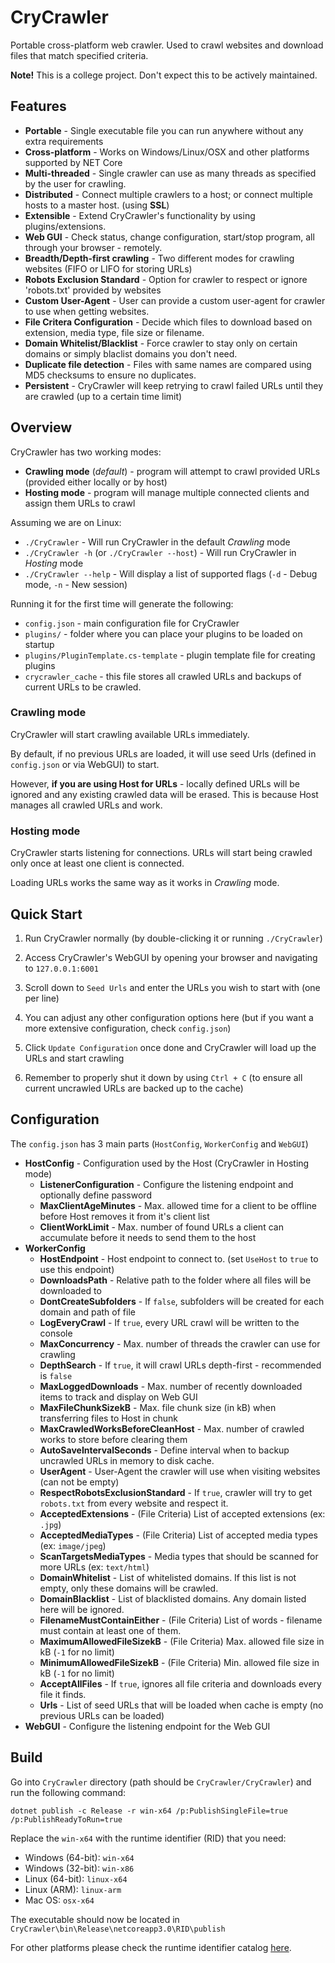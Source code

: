 # CryCrawler
Portable cross-platform web crawler. Used to crawl websites and download files that match specified criteria.

**Note!** This is a college project. Don't expect this to be actively maintained.

## Features

- **Portable** - Single executable file you can run anywhere without any extra requirements
- **Cross-platform** - Works on Windows/Linux/OSX and other platforms supported by NET Core
- **Multi-threaded** - Single crawler can use as many threads as specified by the user for crawling.
- **Distributed** - Connect multiple crawlers to a host; or connect multiple hosts to a master host. (using **SSL**)
- **Extensible** - Extend CryCrawler's functionality by using plugins/extensions.
- **Web GUI** - Check status, change configuration, start/stop program, all through your browser - remotely.
- **Breadth/Depth-first crawling** - Two different modes for crawling websites (FIFO or LIFO for storing URLs)
- **Robots Exclusion Standard** - Option for crawler to respect or ignore 'robots.txt' provided by websites
- **Custom User-Agent** - User can provide a custom user-agent for crawler to use when getting websites.
- **File Critera Configuration** - Decide which files to download based on extension, media type, file size or filename.
- **Domain Whitelist/Blacklist** - Force crawler to stay only on certain domains or simply blaclist domains you don't need.
- **Duplicate file detection** - Files with same names are compared using MD5 checksums to ensure no duplicates.
- **Persistent** - CryCrawler will keep retrying to crawl failed URLs until they are crawled (up to a certain time limit)

## Overview

CryCrawler has two working modes:
- **Crawling mode** (*default*) - program will attempt to crawl provided URLs (provided either locally or by host)
- **Hosting mode** - program will manage multiple connected clients and assign them URLs to crawl

Assuming we are on Linux:
- `./CryCrawler` - Will run CryCrawler in the default *Crawling* mode
- `./CryCrawler -h` (or `./CryCrawler --host`) - Will run CryCrawler in *Hosting* mode
- `./CryCrawler --help` - Will display a list of supported flags (`-d` - Debug mode, `-n` - New session)

Running it for the first time will generate the following:
- `config.json` - main configuration file for CryCrawler
- `plugins/` - folder where you can place your plugins to be loaded on startup
- `plugins/PluginTemplate.cs-template` - plugin template file for creating plugins
- `crycrawler_cache` - this file stores all crawled URLs and backups of current URLs to be crawled.

### Crawling mode
CryCrawler will start crawling available URLs immediately. 

By default, if no previous URLs are loaded, it will use seed Urls (defined in `config.json` or via WebGUI) to start.

However, **if you are using Host for URLs** - locally defined URLs will be ignored and any existing crawled data will be erased. This is because Host manages all crawled URLs and work.


### Hosting mode
CryCrawler starts listening for connections. URLs will start being crawled only once at least one client is connected. 

Loading URLs works the same way as it works in *Crawling* mode.

## Quick Start

1. Run CryCrawler normally (by double-clicking it or running `./CryCrawler`)

2. Access CryCrawler's WebGUI by opening your browser and navigating to `127.0.0.1:6001`

3. Scroll down to `Seed Urls` and enter the URLs you wish to start with (one per line)

4. You can adjust any other configuration options here (but if you want a more extensive configuration, check `config.json`)

5. Click `Update Configuration` once done and CryCrawler will load up the URLs and start crawling

6. Remember to properly shut it down by using `Ctrl + C` (to ensure all current uncrawled URLs are backed up to the cache)

## Configuration
The `config.json` has 3 main parts (`HostConfig`, `WorkerConfig` and `WebGUI`)

- **HostConfig** - Configuration used by the Host (CryCrawler in Hosting mode)
  - **ListenerConfiguration** - Configure the listening endpoint and optionally define password
  - **MaxClientAgeMinutes** - Max. allowed time for a client to be offline before Host removes it from it's client list
  - **ClientWorkLimit** - Max. number of found URLs a client can accumulate before it needs to send them to the host
- **WorkerConfig**
  - **HostEndpoint** - Host endpoint to connect to. (set `UseHost` to `true` to use this endpoint)
  - **DownloadsPath** - Relative path to the folder where all files will be downloaded to
  - **DontCreateSubfolders** - If `false`, subfolders will be created for each domain and path of file
  - **LogEveryCrawl** - If `true`, every URL crawl will be written to the console
  - **MaxConcurrency** - Max. number of threads the crawler can use for crawling
  - **DepthSearch** - If `true`, it will crawl URLs depth-first - recommended is `false`
  - **MaxLoggedDownloads** - Max. number of recently downloaded items to track and display on Web GUI
  - **MaxFileChunkSizekB** - Max. file chunk size (in kB) when transferring files to Host in chunk
  - **MaxCrawledWorksBeforeCleanHost** - Max. number of crawled works to store before clearing them
  - **AutoSaveIntervalSeconds** - Define interval when to backup uncrawled URLs in memory to disk cache.
  - **UserAgent** - User-Agent the crawler will use when visiting websites (can not be empty)
  - **RespectRobotsExclusionStandard** - If `true`, crawler will try to get `robots.txt` from every website and respect it.
  - **AcceptedExtensions** - (File Criteria) List of accepted extensions (ex: `.jpg`)
  - **AcceptedMediaTypes** - (File Criteria) List of accepted media types (ex: `image/jpeg`)
  - **ScanTargetsMediaTypes** - Media types that should be scanned for more URLs (ex: `text/html`)
  - **DomainWhitelist** - List of whitelisted domains. If this list is not empty, only these domains will be crawled.
  - **DomainBlacklist** - List of blacklisted domains. Any domain listed here will be ignored.
  - **FilenameMustContainEither** - (File Criteria) List of words - filename must contain at least one of them.
  - **MaximumAllowedFileSizekB** - (File Criteria) Max. allowed file size in kB (`-1` for no limit)
  - **MinimumAllowedFileSizekB** - (File Criteria) Min. allowed file size in kB (`-1` for no limit)
  - **AcceptAllFiles** - If `true`, ignores all file criteria and downloads every file it finds.
  - **Urls** - List of seed URLs that will be loaded when cache is empty (no previous URLs can be loaded)
- **WebGUI** - Configure the listening endpoint for the Web GUI

## Build

Go into `CryCrawler` directory (path should be `CryCrawler/CryCrawler`) and run the following command:

`dotnet publish -c Release -r win-x64 /p:PublishSingleFile=true  /p:PublishReadyToRun=true`

Replace the `win-x64` with the runtime identifier (RID) that you need:
- Windows (64-bit): `win-x64`
- Windows (32-bit): `win-x86`
- Linux (64-bit): `linux-x64`
- Linux (ARM): `linux-arm`
- Mac OS: `osx-x64`

The executable should now be located in `CryCrawler\bin\Release\netcoreapp3.0\RID\publish`

For other platforms please check the runtime identifier catalog [here](https://docs.microsoft.com/en-us/dotnet/core/rid-catalog).
